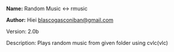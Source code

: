 **Name:** Random Music <-> rmusic

****Author:**** Hiei <blascogasconiban@gmail.com>

Version: 2.0b

Description:
              Plays random music from given folder using cvlc(vlc)